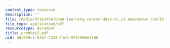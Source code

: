 ```yaml
---
content_type: resource
description: ''
file: /media/https%3A/open-learning-course-data-rc.s3.amazonaws.com/18-303-linear-partial-differential-equations-fall-2006/a9c659c1b2bf7324f1d49f67906e21d6_probhei2.pdf
file_type: application/pdf
resourcetype: Document
title: probhei2.pdf
uid: a9c659c1-b2bf-7324-f1d4-9f67906e21d6
---
```

